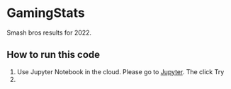 # GamingStats

Smash bros results for 2022.

## How to run this code

1.  Use Jupyter Notebook in the cloud. Please go to [Jupyter](https://jupyter.org/install). The click Try
2.
